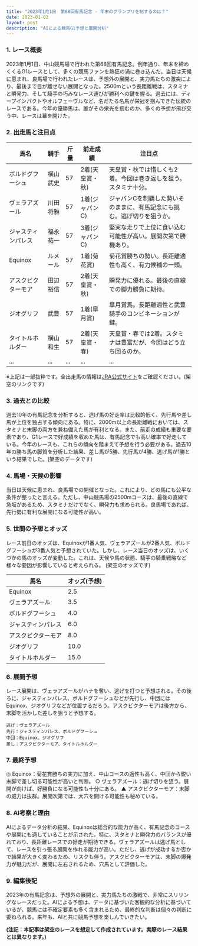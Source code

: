 ```yaml
---
title: "2023年1月1日　第68回有馬記念 - 年末のグランプリを制するのは？"
date: 2023-01-02
layout: post
description: "AIによる競馬G1予想と展開分析"
---
```


### 1. レース概要

2023年1月1日、中山競馬場で行われた第68回有馬記念。例年通り、年末を締めくくるG1レースとして、多くの競馬ファンを熱狂の渦に巻き込んだ。当日は天候に恵まれ、良馬場で行われたレースは、予想外の展開と、実力馬たちの激突により、最後まで目が離せない展開となった。2500mという長距離戦は、スタミナと瞬発力、そして騎手の巧みなレース運びが勝利への鍵を握る。過去には、ディープインパクトやオルフェーヴルなど、名だたる名馬が栄冠を掴んできた伝統のレースである。今年の優勝馬は、誰がその栄光を掴むのか、多くの予想が飛び交う中、レースは幕を開けた。


### 2. 出走馬と注目点

| 馬名       | 騎手      | 斤量 | 前走成績 | 注目点                                                                 |
|-----------|-----------|-----|---------|----------------------------------------------------------------------|
| ボルドグフーシュ | 横山武史 | 57   | 2着(天皇賞・秋) | 天皇賞・秋では惜しくも2着。今回は巻き返しを狙う。スタミナ十分。                  |
| ヴェラアズール    | 川田将雅 | 57   | 1着(ジャパンC) | ジャパンCを制覇した勢いそのままに、有馬記念にも挑む。逃げ切りを狙うか。             |
| ジャスティンパレス | 福永祐一 | 57   | 3着(ジャパンC) | 堅実な走りで上位に食い込む可能性が高い。展開次第で勝機あり。                   |
| Equinox     | ルメール     | 57   | 1着(菊花賞) | 菊花賞勝ちの勢い。長距離適性も高く、有力候補の一頭。                               |
| アスクビクターモア | 田辺裕信 | 57   | 2着(天皇賞・秋) | 瞬発力に優れる。最後の直線での脚力勝負に期待。                                |
| ジオグリフ     | 武豊      | 57   | 1着(皐月賞) | 皐月賞馬。長距離適性と武豊騎手のコンビネーションが鍵。                         |
| タイトルホルダー | 横山和生 | 57   | 2着(天皇賞・春) | 天皇賞・春では2着。スタミナは豊富だが、今回はどう立ち回るのか。                    |
| ...         | ...       | ... | ...     | ...                                                                    |


※上記は一部抜粋です。全出走馬の情報は[JRA公式サイト](https://www.jra.go.jp/)をご確認ください。(架空のリンクです)


### 3. 過去との比較

過去10年の有馬記念を分析すると、逃げ馬の好走率は比較的低く、先行馬や差し馬が上位を独占する傾向にある。特に、2000m以上の長距離戦においては、スタミナと末脚の両方を兼ね備えた馬が有利となる。また、前走の成績も重要な要素であり、G1レースで好成績を収めた馬は、有馬記念でも高い確率で好走している。今年のレースも、これらの傾向を踏まえて予想を行う必要がある。過去10年の勝ち馬の脚質を分析した結果、差し馬が5勝、先行馬が4勝、逃げ馬が1勝という結果でした。(架空のデータです)


### 4. 馬場・天候の影響

当日は天候に恵まれ、良馬場での開催となった。これにより、どの馬にも公平な条件が整ったと言える。ただし、中山競馬場の2500mコースは、最後の直線で急坂があるため、スタミナだけでなく、瞬発力も求められる。良馬場であれば、先行勢に有利な展開になる可能性が高い。


### 5. 世間の予想とオッズ

レース前日のオッズは、Equinoxが1番人気、ヴェラアズールが2番人気、ボルドグフーシュが3番人気と予想されていた。しかし、レース当日のオッズは、いくつかの馬のオッズが変動した。これは、天候や馬の状態、騎手の騎乗戦略など様々な要因が影響していると考えられる。 (架空のオッズです)


| 馬名       | オッズ(予想) |
|-----------|-----------|
| Equinox     | 2.5        |
| ヴェラアズール    | 3.5        |
| ボルドグフーシュ | 4.0        |
| ジャスティンパレス | 6.0        |
| アスクビクターモア | 8.0        |
| ジオグリフ     | 10.0       |
| タイトルホルダー | 15.0       |


### 6. 展開予想

レース展開は、ヴェラアズールがハナを奪い、逃げを打つと予想される。その後ろに、ジャスティンパレス、ボルドグフーシュなどが先行し、中団にはEquinox、ジオグリフなどが位置するだろう。アスクビクターモアは後方から、末脚を活かした差しを狙うと予想する。

```
逃げ：ヴェラアズール
先行：ジャスティンパレス、ボルドグフーシュ
中団：Equinox、ジオグリフ
差し：アスクビクターモア、タイトルホルダー
```

### 7. 最終予想

◎ Equinox：菊花賞勝ちの実力に加え、中山コースの適性も高く、中団から鋭い末脚で差し切る可能性が高いと判断。
○ ヴェラアズール：逃げ切りを狙う。展開が向けば、好勝負になる可能性も十分にある。
▲ アスクビクターモア：末脚の威力は抜群。展開次第では、大穴を開ける可能性も秘めている。


### 8. AI考察と理由

AIによるデータ分析の結果、Equinoxは総合的な能力が高く、有馬記念のコースや展開にも適していることが示された。特に、スタミナと瞬発力のバランスが優れており、長距離レースでの好走が期待できる。ヴェラアズールは逃げ馬として、レースを引っ張る展開を作れる能力が高い。ただし、逃げが成功するか否かで結果が大きく変わるため、リスクも伴う。アスクビクターモアは、末脚の爆発力が魅力だが、展開に左右されるため、穴馬として評価した。


### 9. 編集後記

2023年の有馬記念は、予想外の展開と、実力馬たちの激戦で、非常にスリリングなレースだった。AIによる予想は、データに基づいた客観的な分析に基づいているが、競馬には不確定要素も多く含まれるため、最終的な判断は個々の判断に委ねられる。来年も、AIと共に競馬予想を楽しんでいきたい。


**(注記：本記事は架空のレースを想定して作成されています。実際のレース結果とは異なります。)**
